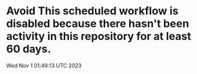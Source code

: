 # Avoid This scheduled workflow is disabled because there hasn't been activity in this repository for at least 60 days.
Wed Nov  1 01:49:13 UTC 2023
